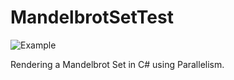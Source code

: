 # MandelbrotSetTest

![Example](http://dd86k.github.com/imgs/mbst.png)

Rendering a Mandelbrot Set in C# using Parallelism.